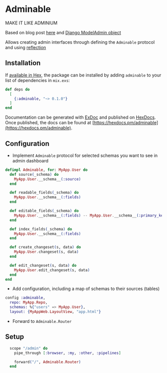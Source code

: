 # Adminable

MAKE IT LIKE ADMINIUM

Based on blog post [here](https://lytedev.io/blog/ecto-reflection-for-simple-admin-crud-forms/) and
[Django ModelAdmin object](https://docs.djangoproject.com/en/2.2/ref/contrib/admin/#modeladmin-objects)

Allows creating admin interfaces through defining the `Adminable` protocol and using [reflection](https://hexdocs.pm/ecto/Ecto.Schema.html#module-reflection)

## Installation

If [available in Hex](https://hex.pm/docs/publish), the package can be installed
by adding `adminable` to your list of dependencies in `mix.exs`:

```elixir
def deps do
  [
    {:adminable, "~> 0.1.0"}
  ]
end
```

Documentation can be generated with [ExDoc](https://github.com/elixir-lang/ex_doc)
and published on [HexDocs](https://hexdocs.pm). Once published, the docs can
be found at [https://hexdocs.pm/adminable](https://hexdocs.pm/adminable).

## Configuration

- Implement `Adminable` protocol for selected schemas you want to see in admin dashboard

```elixir
defimpl Adminable, for: MyApp.User do
  def source(_schema) do
    MyApp.User.__schema__(:source)
  end

  def readable_fields(_schema) do
    MyApp.User.__schema__(:fields)
  end

  def editable_fields(_schema) do
    MyApp.User.__schema__(:fields) -- MyApp.User.__schema__(:primary_key)
  end

  def index_fields(_schema) do
    MyApp.User.__schema__(:fields)
  end

  def create_changeset(s, data) do
    MyApp.User.changeset(s, data)
  end

  def edit_changeset(s, data) do
    MyApp.User.edit_changeset(s, data)
  end
end
```

- Add configuration, including a map of schemas to their sources (tables)

```elixir
config :adminable,
  repo: MyApp.Repo,
  schemas: %{"users" => MyApp.User},
  layout: {MyAppWeb.LayoutView, "app.html"}
```

- Forward to `Adminable.Router`

## Setup

```elixir
  scope "/admin" do
    pipe_through [:browser, :my, :other, :pipelines]

    forward("/", Adminable.Router)
  end
```

